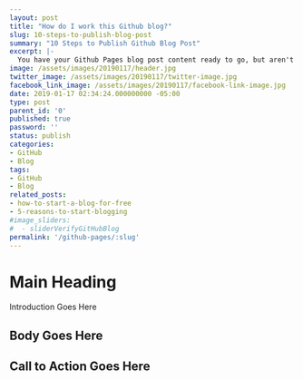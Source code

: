 ```yaml
---
layout: post
title: "How do I work this Github blog?"
slug: 10-steps-to-publish-blog-post
summary: "10 Steps to Publish Github Blog Post"
excerpt: |-
  You have your Github Pages blog post content ready to go, but aren't sure how to put that in your site. Follow these steps to get your post live!
image: /assets/images/20190117/header.jpg
twitter_image: /assets/images/20190117/twitter-image.jpg
facebook_link_image: /assets/images/20190117/facebook-link-image.jpg
date: 2019-01-17 02:34:24.000000000 -05:00
type: post
parent_id: '0'
published: true
password: ''
status: publish
categories:
- GitHub
- Blog
tags:
- GitHub
- Blog
related_posts:
- how-to-start-a-blog-for-free
- 5-reasons-to-start-blogging
#image_sliders:
#  - sliderVerifyGitHubBlog
permalink: '/github-pages/:slug'
---
```


# Main Heading

Introduction Goes Here

## Body Goes Here

## Call to Action Goes Here